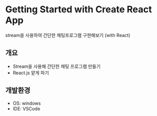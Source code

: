 # Getting Started with Create React App

stream을 사용하여 간단한 채팅프로그램 구현해보기 (with React)


## 개요
- Stream을 사용해 간단한 채팅 프로그램 만들기
- React.js 얕게 파기


## 개발환경
- OS: windows  
- IDE: VSCode  
